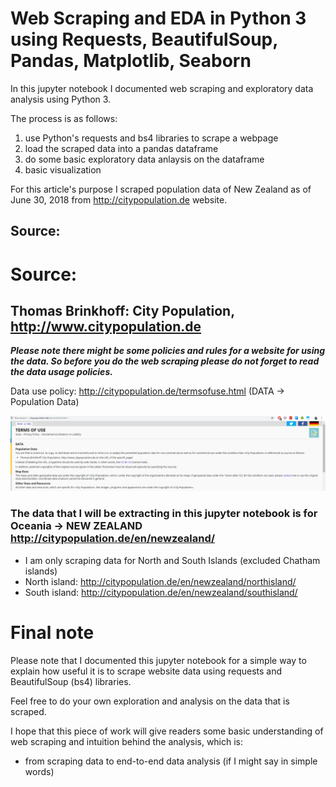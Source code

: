 # Web Scraping and EDA in Python 3 using Requests, BeautifulSoup, Pandas, Matplotlib, Seaborn

In this jupyter notebook I documented web scraping and exploratory data analysis using Python 3.

The process is as follows:
   1. use Python's requests and bs4 libraries to scrape a webpage
   2. load the scraped data into a pandas dataframe
   3. do some basic exploratory data anlaysis on the dataframe
   4. basic visualization

For this article's purpose I scraped population data of New Zealand as of June 30, 2018 from http://citypopulation.de website. 

## Source:
# Source: 
## Thomas Brinkhoff: City Population, http://www.citypopulation.de


***Please note there might be some policies and rules for a website for using the data. So before you do the web scraping please do not forget to read the data usage policies.***

Data use policy: http://citypopulation.de/termsofuse.html (DATA -> Population Data)

![Data use terms policy](terms.png)

### The data that I will be extracting in this jupyter notebook is for Oceania -> NEW ZEALAND http://citypopulation.de/en/newzealand/
- I am only scraping data for North and South Islands (excluded Chatham islands)
- North island: http://citypopulation.de/en/newzealand/northisland/
- South island: http://citypopulation.de/en/newzealand/southisland/

# Final note

Please note that I documented this jupyter notebook for a simple way to explain how useful it is to scrape website data using requests and BeautifulSoup (bs4) libraries.

Feel free to do your own exploration and analysis on the data that is scraped. 

I hope that this piece of work will give readers some basic understanding of web scraping and intuition behind the analysis, which is:
- from scraping data to end-to-end data analysis (if I might say in simple words)
